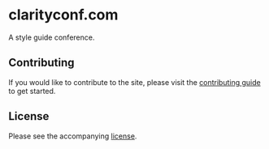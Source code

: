 # clarityconf.com

A style guide conference.

## Contributing
If you would like to contribute to the site, please visit the 
[contributing guide][guide] to get started.

## License
Please see the accompanying [license].

[guide]: CONTRIBUTING.md
[license]: LICENSE
